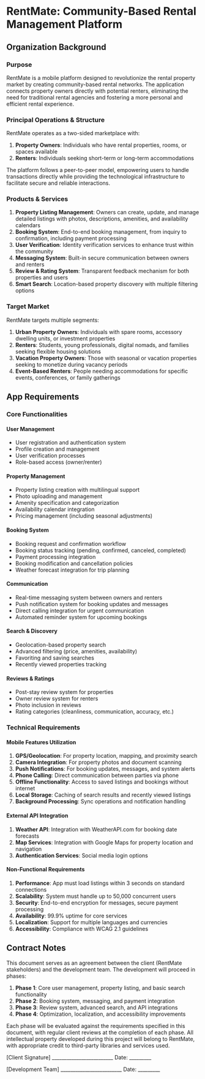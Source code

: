 # RentMate: Community-Based Rental Management Platform

## Organization Background

### Purpose
RentMate is a mobile platform designed to revolutionize the rental property market by creating community-based rental networks. The application connects property owners directly with potential renters, eliminating the need for traditional rental agencies and fostering a more personal and efficient rental experience.

### Principal Operations & Structure
RentMate operates as a two-sided marketplace with:

1. **Property Owners**: Individuals who have rental properties, rooms, or spaces available
2. **Renters**: Individuals seeking short-term or long-term accommodations

The platform follows a peer-to-peer model, empowering users to handle transactions directly while providing the technological infrastructure to facilitate secure and reliable interactions.

### Products & Services
1. **Property Listing Management**: Owners can create, update, and manage detailed listings with photos, descriptions, amenities, and availability calendars
2. **Booking System**: End-to-end booking management, from inquiry to confirmation, including payment processing
3. **User Verification**: Identity verification services to enhance trust within the community
4. **Messaging System**: Built-in secure communication between owners and renters
5. **Review & Rating System**: Transparent feedback mechanism for both properties and users
6. **Smart Search**: Location-based property discovery with multiple filtering options

### Target Market
RentMate targets multiple segments:

1. **Urban Property Owners**: Individuals with spare rooms, accessory dwelling units, or investment properties
2. **Renters**: Students, young professionals, digital nomads, and families seeking flexible housing solutions
3. **Vacation Property Owners**: Those with seasonal or vacation properties seeking to monetize during vacancy periods
4. **Event-Based Renters**: People needing accommodations for specific events, conferences, or family gatherings

## App Requirements

### Core Functionalities

#### User Management
- User registration and authentication system
- Profile creation and management
- User verification processes
- Role-based access (owner/renter)

#### Property Management
- Property listing creation with multilingual support
- Photo uploading and management
- Amenity specification and categorization
- Availability calendar integration
- Pricing management (including seasonal adjustments)

#### Booking System
- Booking request and confirmation workflow
- Booking status tracking (pending, confirmed, canceled, completed)
- Payment processing integration
- Booking modification and cancellation policies
- Weather forecast integration for trip planning

#### Communication
- Real-time messaging system between owners and renters
- Push notification system for booking updates and messages
- Direct calling integration for urgent communication
- Automated reminder system for upcoming bookings

#### Search & Discovery
- Geolocation-based property search
- Advanced filtering (price, amenities, availability)
- Favoriting and saving searches
- Recently viewed properties tracking

#### Reviews & Ratings
- Post-stay review system for properties
- Owner review system for renters
- Photo inclusion in reviews
- Rating categories (cleanliness, communication, accuracy, etc.)

### Technical Requirements

#### Mobile Features Utilization
1. **GPS/Geolocation**: For property location, mapping, and proximity search
2. **Camera Integration**: For property photos and document scanning
3. **Push Notifications**: For booking updates, messages, and system alerts
4. **Phone Calling**: Direct communication between parties via phone
5. **Offline Functionality**: Access to saved listings and bookings without internet
6. **Local Storage**: Caching of search results and recently viewed listings
7. **Background Processing**: Sync operations and notification handling

#### External API Integration
1. **Weather API**: Integration with WeatherAPI.com for booking date forecasts
2. **Map Services**: Integration with Google Maps for property location and navigation
3. **Authentication Services**: Social media login options

#### Non-Functional Requirements
1. **Performance**: App must load listings within 3 seconds on standard connections
2. **Scalability**: System must handle up to 50,000 concurrent users
3. **Security**: End-to-end encryption for messages, secure payment processing
4. **Availability**: 99.9% uptime for core services
5. **Localization**: Support for multiple languages and currencies
6. **Accessibility**: Compliance with WCAG 2.1 guidelines

## Contract Notes

This document serves as an agreement between the client (RentMate stakeholders) and the development team. The development will proceed in phases:

1. **Phase 1**: Core user management, property listing, and basic search functionality
2. **Phase 2**: Booking system, messaging, and payment integration
3. **Phase 3**: Review system, advanced search, and API integrations
4. **Phase 4**: Optimization, localization, and accessibility improvements

Each phase will be evaluated against the requirements specified in this document, with regular client reviews at the completion of each phase. All intellectual property developed during this project will belong to RentMate, with appropriate credit to third-party libraries and services used.

[Client Signature] _________________________ Date: _________

[Development Team] _________________________ Date: _________
